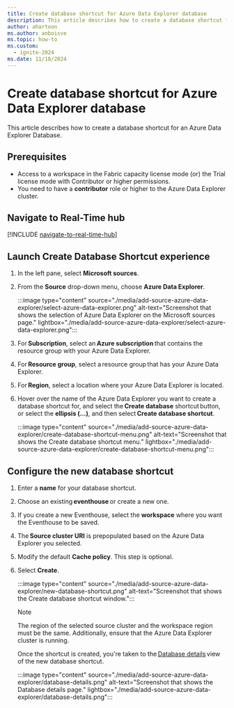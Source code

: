 ```yaml
---
title: Create database shortcut for Azure Data Explorer database
description: This article describes how to create a database shortcut for an Azure Data Explorer database.
author: ahartoon
ms.author: anboisve
ms.topic: how-to
ms.custom:
  - ignite-2024
ms.date: 11/18/2024
---
```


# Create database shortcut for Azure Data Explorer database
This article describes how to create a database shortcut for an Azure Data Explorer Database. 

## Prerequisites

- Access to a workspace in the Fabric capacity license mode (or) the Trial license mode with Contributor or higher permissions. 
- You need to have a **contributor** role or higher to the Azure Data Explorer cluster.  

## Navigate to Real-Time hub
[!INCLUDE [navigate-to-real-time-hub](./includes/navigate-to-real-time-hub.md)]

## Launch Create Database Shortcut experience 

1. In the left pane, select **Microsoft sources**.
1. From the **Source** drop-down menu, choose **Azure Data Explorer**. 

    :::image type="content" source="./media/add-source-azure-data-explorer/select-azure-data-explorer.png" alt-text="Screenshot that shows the selection of Azure Data Explorer on the Microsoft sources page." lightbox="./media/add-source-azure-data-explorer/select-azure-data-explorer.png":::
1. For **Subscription**, select an **Azure subscription** that contains the resource group with your Azure Data Explorer. 
1. For **Resource group**, select a resource group that has your Azure Data Explorer. 
1. For **Region**, select a location where your Azure Data Explorer is located. 
1. Hover over the name of the Azure Data Explorer you want to create a database shortcut for, and select the **Create database** shortcut button, or select the **ellipsis (...)**, and then select **Create database shortcut**.

    :::image type="content" source="./media/add-source-azure-data-explorer/create-database-shortcut-menu.png" alt-text="Screenshot that shows the Create database shortcut menu." lightbox="./media/add-source-azure-data-explorer/create-database-shortcut-menu.png":::


## Configure the new database shortcut 

1. Enter a **name** for your database shortcut. 
1. Choose an existing **eventhouse** or create a new one. 
1. If you create a new Eventhouse, select the **workspace** where you want the Eventhouse to be saved. 
1. The **Source cluster URI** is prepopulated based on the Azure Data Explorer you selected. 
1. Modify the default **Cache policy**. This step is optional.
1. Select **Create**. 

    :::image type="content" source="./media/add-source-azure-data-explorer/new-database-shortcut.png" alt-text="Screenshot that shows the Create database shortcut window.":::   

    > [!NOTE]
    > The region of the selected source cluster and the workspace region must be the same. Additionally, ensure that the Azure Data Explorer cluster is running. 

     Once the shortcut is created, you're taken to the [Database details](/fabric/real-time-intelligence/create-database#database-details) view of the new database shortcut. 

    :::image type="content" source="./media/add-source-azure-data-explorer/database-details.png" alt-text="Screenshot that shows the Database details page." lightbox="./media/add-source-azure-data-explorer/database-details.png":::   

 
